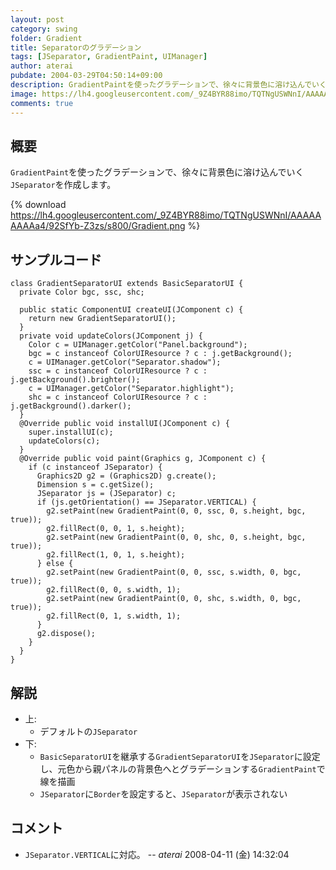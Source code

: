 ```yaml
---
layout: post
category: swing
folder: Gradient
title: Separatorのグラデーション
tags: [JSeparator, GradientPaint, UIManager]
author: aterai
pubdate: 2004-03-29T04:50:14+09:00
description: GradientPaintを使ったグラデーションで、徐々に背景色に溶け込んでいくJSeparatorを作成します。
image: https://lh4.googleusercontent.com/_9Z4BYR88imo/TQTNgUSWNnI/AAAAAAAAAa4/92SfYb-Z3zs/s800/Gradient.png
comments: true
---
```

## 概要
`GradientPaint`を使ったグラデーションで、徐々に背景色に溶け込んでいく`JSeparator`を作成します。

{% download https://lh4.googleusercontent.com/_9Z4BYR88imo/TQTNgUSWNnI/AAAAAAAAAa4/92SfYb-Z3zs/s800/Gradient.png %}

## サンプルコード
<pre class="prettyprint"><code>class GradientSeparatorUI extends BasicSeparatorUI {
  private Color bgc, ssc, shc;

  public static ComponentUI createUI(JComponent c) {
    return new GradientSeparatorUI();
  }
  private void updateColors(JComponent j) {
    Color c = UIManager.getColor("Panel.background");
    bgc = c instanceof ColorUIResource ? c : j.getBackground();
    c = UIManager.getColor("Separator.shadow");
    ssc = c instanceof ColorUIResource ? c : j.getBackground().brighter();
    c = UIManager.getColor("Separator.highlight");
    shc = c instanceof ColorUIResource ? c : j.getBackground().darker();
  }
  @Override public void installUI(JComponent c) {
    super.installUI(c);
    updateColors(c);
  }
  @Override public void paint(Graphics g, JComponent c) {
    if (c instanceof JSeparator) {
      Graphics2D g2 = (Graphics2D) g.create();
      Dimension s = c.getSize();
      JSeparator js = (JSeparator) c;
      if (js.getOrientation() == JSeparator.VERTICAL) {
        g2.setPaint(new GradientPaint(0, 0, ssc, 0, s.height, bgc, true));
        g2.fillRect(0, 0, 1, s.height);
        g2.setPaint(new GradientPaint(0, 0, shc, 0, s.height, bgc, true));
        g2.fillRect(1, 0, 1, s.height);
      } else {
        g2.setPaint(new GradientPaint(0, 0, ssc, s.width, 0, bgc, true));
        g2.fillRect(0, 0, s.width, 1);
        g2.setPaint(new GradientPaint(0, 0, shc, s.width, 0, bgc, true));
        g2.fillRect(0, 1, s.width, 1);
      }
      g2.dispose();
    }
  }
}
</code></pre>

## 解説
- 上:
    - デフォルトの`JSeparator`
- 下:
    - `BasicSeparatorUI`を継承する`GradientSeparatorUI`を`JSeparator`に設定し、元色から親パネルの背景色へとグラデーションする`GradientPaint`で線を描画
    - `JSeparator`に`Border`を設定すると、`JSeparator`が表示されない

<!-- dummy comment line for breaking list -->

## コメント
- `JSeparator.VERTICAL`に対応。 -- *aterai* 2008-04-11 (金) 14:32:04

<!-- dummy comment line for breaking list -->
